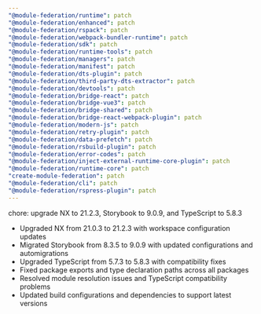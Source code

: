 ```yaml
---
"@module-federation/runtime": patch
"@module-federation/enhanced": patch
"@module-federation/rspack": patch
"@module-federation/webpack-bundler-runtime": patch
"@module-federation/sdk": patch
"@module-federation/runtime-tools": patch
"@module-federation/managers": patch
"@module-federation/manifest": patch
"@module-federation/dts-plugin": patch
"@module-federation/third-party-dts-extractor": patch
"@module-federation/devtools": patch
"@module-federation/bridge-react": patch
"@module-federation/bridge-vue3": patch
"@module-federation/bridge-shared": patch
"@module-federation/bridge-react-webpack-plugin": patch
"@module-federation/modern-js": patch
"@module-federation/retry-plugin": patch
"@module-federation/data-prefetch": patch
"@module-federation/rsbuild-plugin": patch
"@module-federation/error-codes": patch
"@module-federation/inject-external-runtime-core-plugin": patch
"@module-federation/runtime-core": patch
"create-module-federation": patch
"@module-federation/cli": patch
"@module-federation/rspress-plugin": patch
---
```


chore: upgrade NX to 21.2.3, Storybook to 9.0.9, and TypeScript to 5.8.3

- Upgraded NX from 21.0.3 to 21.2.3 with workspace configuration updates
- Migrated Storybook from 8.3.5 to 9.0.9 with updated configurations and automigrations
- Upgraded TypeScript from 5.7.3 to 5.8.3 with compatibility fixes
- Fixed package exports and type declaration paths across all packages
- Resolved module resolution issues and TypeScript compatibility problems
- Updated build configurations and dependencies to support latest versions
